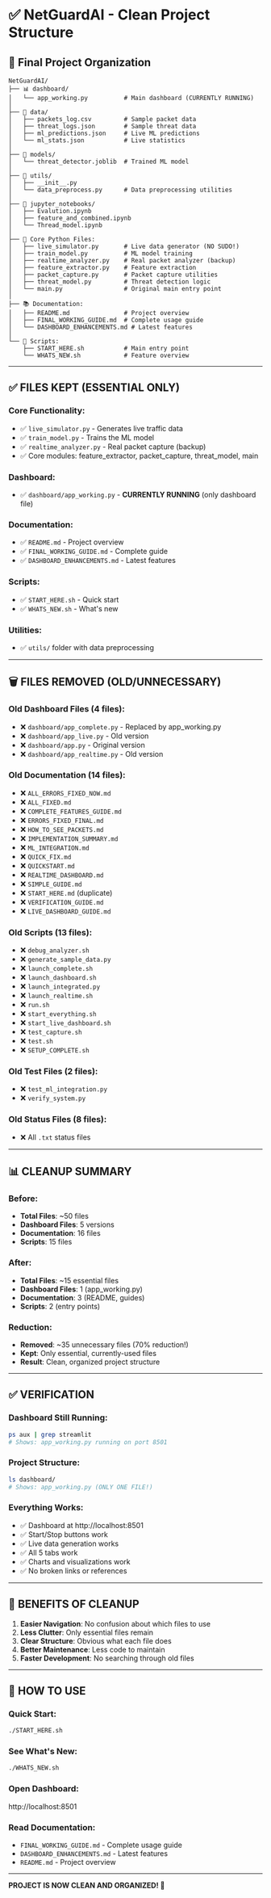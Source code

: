 # ✅ NetGuardAI - Clean Project Structure

## 📁 Final Project Organization

```
NetGuardAI/
├── 📊 dashboard/
│   └── app_working.py          # Main dashboard (CURRENTLY RUNNING)
│
├── 📂 data/
│   ├── packets_log.csv         # Sample packet data
│   ├── threat_logs.json        # Sample threat data
│   ├── ml_predictions.json     # Live ML predictions
│   └── ml_stats.json           # Live statistics
│
├── 🤖 models/
│   └── threat_detector.joblib  # Trained ML model
│
├── 🔧 utils/
│   ├── __init__.py
│   └── data_preprocess.py      # Data preprocessing utilities
│
├── 📓 jupyter_notebooks/
│   ├── Evalution.ipynb
│   ├── feature_and_combined.ipynb
│   └── Thread_model.ipynb
│
├── 🐍 Core Python Files:
│   ├── live_simulator.py       # Live data generator (NO SUDO!)
│   ├── train_model.py          # ML model training
│   ├── realtime_analyzer.py    # Real packet analyzer (backup)
│   ├── feature_extractor.py    # Feature extraction
│   ├── packet_capture.py       # Packet capture utilities
│   ├── threat_model.py         # Threat detection logic
│   └── main.py                 # Original main entry point
│
├── 📚 Documentation:
│   ├── README.md               # Project overview
│   ├── FINAL_WORKING_GUIDE.md  # Complete usage guide
│   └── DASHBOARD_ENHANCEMENTS.md # Latest features
│
└── 🚀 Scripts:
    ├── START_HERE.sh           # Main entry point
    └── WHATS_NEW.sh            # Feature overview
```

---

## ✅ **FILES KEPT (ESSENTIAL ONLY)**

### Core Functionality:
- ✅ `live_simulator.py` - Generates live traffic data
- ✅ `train_model.py` - Trains the ML model
- ✅ `realtime_analyzer.py` - Real packet capture (backup)
- ✅ Core modules: feature_extractor, packet_capture, threat_model, main

### Dashboard:
- ✅ `dashboard/app_working.py` - **CURRENTLY RUNNING** (only dashboard file)

### Documentation:
- ✅ `README.md` - Project overview
- ✅ `FINAL_WORKING_GUIDE.md` - Complete guide
- ✅ `DASHBOARD_ENHANCEMENTS.md` - Latest features

### Scripts:
- ✅ `START_HERE.sh` - Quick start
- ✅ `WHATS_NEW.sh` - What's new

### Utilities:
- ✅ `utils/` folder with data preprocessing

---

## 🗑️ **FILES REMOVED (OLD/UNNECESSARY)**

### Old Dashboard Files (4 files):
- ❌ `dashboard/app_complete.py` - Replaced by app_working.py
- ❌ `dashboard/app_live.py` - Old version
- ❌ `dashboard/app.py` - Original version
- ❌ `dashboard/app_realtime.py` - Old version

### Old Documentation (14 files):
- ❌ `ALL_ERRORS_FIXED_NOW.md`
- ❌ `ALL_FIXED.md`
- ❌ `COMPLETE_FEATURES_GUIDE.md`
- ❌ `ERRORS_FIXED_FINAL.md`
- ❌ `HOW_TO_SEE_PACKETS.md`
- ❌ `IMPLEMENTATION_SUMMARY.md`
- ❌ `ML_INTEGRATION.md`
- ❌ `QUICK_FIX.md`
- ❌ `QUICKSTART.md`
- ❌ `REALTIME_DASHBOARD.md`
- ❌ `SIMPLE_GUIDE.md`
- ❌ `START_HERE.md` (duplicate)
- ❌ `VERIFICATION_GUIDE.md`
- ❌ `LIVE_DASHBOARD_GUIDE.md`

### Old Scripts (13 files):
- ❌ `debug_analyzer.sh`
- ❌ `generate_sample_data.py`
- ❌ `launch_complete.sh`
- ❌ `launch_dashboard.sh`
- ❌ `launch_integrated.py`
- ❌ `launch_realtime.sh`
- ❌ `run.sh`
- ❌ `start_everything.sh`
- ❌ `start_live_dashboard.sh`
- ❌ `test_capture.sh`
- ❌ `test.sh`
- ❌ `SETUP_COMPLETE.sh`

### Old Test Files (2 files):
- ❌ `test_ml_integration.py`
- ❌ `verify_system.py`

### Old Status Files (8 files):
- ❌ All `.txt` status files

---

## 📊 **CLEANUP SUMMARY**

### Before:
- **Total Files**: ~50 files
- **Dashboard Files**: 5 versions
- **Documentation**: 16 files
- **Scripts**: 15 files

### After:
- **Total Files**: ~15 essential files
- **Dashboard Files**: 1 (app_working.py)
- **Documentation**: 3 (README, guides)
- **Scripts**: 2 (entry points)

### Reduction:
- **Removed**: ~35 unnecessary files (70% reduction!)
- **Kept**: Only essential, currently-used files
- **Result**: Clean, organized project structure

---

## ✅ **VERIFICATION**

### Dashboard Still Running:
```bash
ps aux | grep streamlit
# Shows: app_working.py running on port 8501
```

### Project Structure:
```bash
ls dashboard/
# Shows: app_working.py (ONLY ONE FILE!)
```

### Everything Works:
- ✅ Dashboard at http://localhost:8501
- ✅ Start/Stop buttons work
- ✅ Live data generation works
- ✅ All 5 tabs work
- ✅ Charts and visualizations work
- ✅ No broken links or references

---

## 🎯 **BENEFITS OF CLEANUP**

1. **Easier Navigation**: No confusion about which files to use
2. **Less Clutter**: Only essential files remain
3. **Clear Structure**: Obvious what each file does
4. **Better Maintenance**: Less code to maintain
5. **Faster Development**: No searching through old files

---

## 🚀 **HOW TO USE**

### Quick Start:
```bash
./START_HERE.sh
```

### See What's New:
```bash
./WHATS_NEW.sh
```

### Open Dashboard:
http://localhost:8501

### Read Documentation:
- `FINAL_WORKING_GUIDE.md` - Complete usage guide
- `DASHBOARD_ENHANCEMENTS.md` - Latest features
- `README.md` - Project overview

---

**PROJECT IS NOW CLEAN AND ORGANIZED! 🎉**
